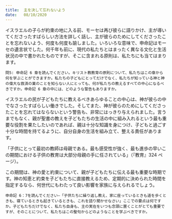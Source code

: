 ```yaml
---
title:  主を決して忘れないよう
date:   08/10/2020
---
```


イスラエルの子らが約束の地に入る前、モーセは再び彼らに語りかけ、主が導いてくださったすばらしい方法を詳しく話し、主が彼らのためにしてくださったことを忘れないよう、何度も何度も諭しました。いろいろな意味で、申命記はモーセの遺言状でした。何千年も前に、現代の私たちとはまったく異なる文化と生活状況の中で書かれたものですが、そこに含まれる原則は、私たちにも当てはまります。

`問5: 申命記 6 章を読んでください。キリスト教教育の原則について、私たちはこの章から何を学ぶことができますか。私たちの子どもにとってだけでなく、私たちが知っている神と神の偉大な救済の業のことを知らない人にとっても、何が私たちの教えるすべての中心になるべきですか。申命記 6 章の中には、どのような警告もありますか。`

イスラエルの民が子どもたちに教えるべきあらゆることの中心は、神が彼らの中でなさったすばらしい働きでした。そしてまた、神が彼らのためにしてくださったことを忘れてはならないという警告も、非常にはっきり与えられました。言うまでもなく、親が聖書の教えを子どもたちの生活の中に組み入れるという最も重要な役割を果たしたいのであれば、親は十分な知識を身につけ、子どもと過ごす十分な時間を持てるように、自分自身の生活を組み立て、整える責任があります。

「子供にとって最初の教師は母親である。最も感受性が強く、最も進歩の早いこの期間における子供の教育は大部分母親の手に任されている」（『教育』324 ページ）。

この期間は、神の愛と約束について、親が子どもたちに伝える最も重要な時期です。神の知恵と約束を子どもたちに直接教えるため、定期的に決められた時間を指定するなら、何世代にもわたって良い影響を家族に与えられるでしょう。

`申命記 6：7を読んでください―「子供たちに繰り返し教え、家に座っているときも道を歩くときも、寝ているときも起きているときも、これを語り聞かせなさい」ここでの要点は何ですか。子どもたちだけでなく、私たち自身も、主の実在をいつも念頭に置くことがとても重要ですが、そのことについて、私たちはこの聖句からどのようなことを学ぶべきですか。`